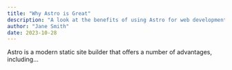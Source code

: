 ```yaml
---
title: "Why Astro is Great"
description: "A look at the benefits of using Astro for web development."
author: "Jane Smith"
date: 2023-10-28
---
```


Astro is a modern static site builder that offers a number of advantages, including...
